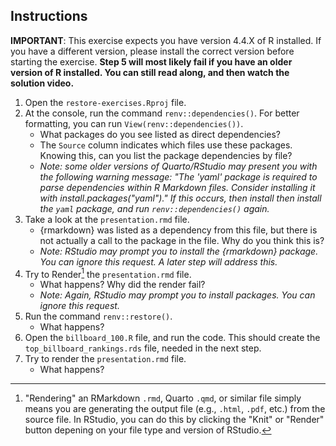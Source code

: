 

## Instructions

**IMPORTANT**: This exercise expects you have version 4.4.X of R installed. If you have a different version, please install the correct version before starting the exercise. **Step 5 will most likely fail if you have an older version of R installed. You can still read along, and then watch the solution video.**

1. Open the `restore-exercises.Rproj` file.
2. At the console, run the command `renv::dependencies()`. For better formatting, you can run `View(renv::dependencies())`.
    - What packages do you see listed as direct dependencies?
    - The `Source` column indicates which files use these packages. Knowing this, can you list the package dependencies by file?
    - *Note: some older versions of Quarto/RStudio may present you with the following warning message: "The 'yaml' package is required to parse dependencies within R Markdown files. Consider installing it with install.packages("yaml")." If this occurs, then install then install the `yaml` package, and run `renv::dependencies()` again.*
3. Take a look at the `presentation.rmd` file.
    - {rmarkdown} was listed as a dependency from this file, but there is not actually a call to the package in the file. Why do you think this is?
    - *Note: RStudio may prompt you to install the {rmarkdown} package. You can ignore this request. A later step will address this.*
4. Try to Render[^render] the `presentation.rmd` file.
    - What happens? Why did the render fail?
    - *Note: Again, RStudio may prompt you to install packages. You can ignore this request.*
5. Run the command `renv::restore()`.
    - What happens?
6. Open the `billboard_100.R` file, and run the code. This should create the `top_billboard_rankings.rds` file, needed in the next step.
7. Try to render the `presentation.rmd` file.
    - What happens?


[^render]: "Rendering" an RMarkdown `.rmd`, Quarto `.qmd`, or similar file simply means you are generating the output file (e.g., `.html`, `.pdf`, etc.) from the source file. In RStudio, you can do this by clicking the "Knit" or "Render" button depening on your file type and version of RStudio.